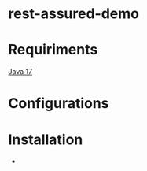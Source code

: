 # rest-assured-demo


# Requiriments
 [Java 17](https://download.oracle.com/java/20/latest/jdk-20_windows-x64_bin.exe)
# Configurations
# Installation

 - 


